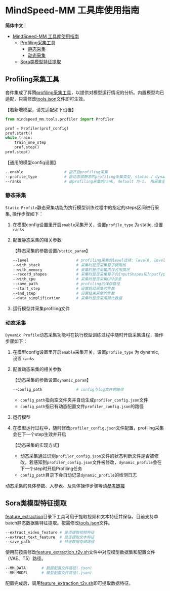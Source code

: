 # MindSpeed-MM 工具库使用指南

<p align="left">
        <b>简体中文</b> |
</p>

- [MindSpeed-MM 工具库使用指南](#mindspeed-mm-工具库使用指南)
  - [Profiling采集工具](#profiling采集工具)
    - [静态采集](#静态采集)
    - [动态采集](#动态采集)
  - [Sora类模型特征提取](#sora类模型特征提取)

## <a id="jump1"></a>Profiling采集工具

套件集成了昇腾[profiling采集工具](./profiler.py)，以提供对模型运行情况的分析。内置模型均已适配，只需修改[tools.json](./tools.json)文件即可生效。

【若新增模型，请先适配如下设置】

```python
from mindspeed_mm.tools.profiler import Profiler

prof = Profiler(prof_config)
prof.start()
while train:
    train_one_step
    prof.step()
prof.stop()
```

【通用的模型config设置】

```bash
--enable                  # 指开启profiling采集
--profile_type            # 指动态或静态的profiling采集类型, static / dynamic
--ranks                   # 指profiling采集的rank, default 为-1， 指采集全部rank
```

### 静态采集

`Static Profile`静态采集功能为执行模型训练过程中的指定的steps区间进行采集, 操作步骤如下：

1. 在模型config设置里开启`enable`采集开关，设置`profile_type` 为 static, 设置 `ranks`

2. 配置静态采集的相关参数

    【静态采集的参数设置/`static_param`】

    ```bash
    --level                     # profiling采集的level选择: level0, level1, level2
    --with_stack                # 采集时是否采集算子调用栈
    --with_memory               # 采集时是否采集内存占用情况
    --record_shapes             # 采集时是否采集算子的InputShapes和InputTypes
    --with_cpu                  # 采集时是否采集CPU信息
    --save_path                 # profiling的保存路径
    --start_step                # 设置启动采集的步数
    --end_step                  # 设置结束采集的步数
    --data_simplification       # 采集时是否采用简化数据
    ```

3. 运行模型并采集profiling文件

### 动态采集

`Dynamic Profile`动态采集功能可在执行模型训练过程中随时开启采集进程，操作步骤如下：

1. 在模型config设置里开启`enable`采集开关，设置`profile_type` 为 dynamic, 设置 `ranks`

2. 配置动态采集的相关参数

    【动态采集的参数设置`dynamic_param`】

    ```bash
    --config_path               # config与log文件的路径
    ```
  
    - `config_path`指向空文件夹并自动生成`profiler_config.json`文件
    - `config_path`指已有动态配置文件`profiler_config.json`的路径

3. 运行模型

4. 在模型运行过程中，随时修改`profiler_config.json`文件配置，profiling采集会在下一个step生效并开启

    【动态采集的实现方式】

    - 动态采集通过识别`profiler_config.json`文件的状态判断文件是否被修改，若感知到`profiler_config.json`文件被修改，`dynamic_profile`会在下一个step时开启Profiling任务
    - `config_path`目录下会自动记录`dynamic_profile`的维测日志

动态采集的具体参数、入参表、及具体操作步骤等请[参考链接](https://www.hiascend.com/document/detail/zh/CANNCommunityEdition/800alpha001/devaids/devtools/profiling/atlasprofiling_16_0033.html#ZH-CN_TOPIC_0000002046667974__section17272160135118)

## <a id="sorafeature"></a>Sora类模型特征提取
[feature_extraction](./feature_extraction)目录下工具可用于提取视频和文本特征并保存，目前支持单batch静态数据集特征提取。按需修改[tools.json](./tools.json)文件。

```bash
--extract_video_feature # 是否提取视频特征
--extract_text_feature  # 是否提取文本特征
--save_path             # 特征数据存储路径
```

使用前按需修改[feature_extraction_t2v.sh](./feature_extraction/feature_extraction_t2v.sh)文件中对应模型数据集和配置文件（VAE、T5）路径。

```bash
--MM_DATA       # 数据配置文件路径(.json)
--MM_MODEL      # 模型配置文件路径(.json)
```

配置完成后，调用[feature_extraction_t2v.sh](./feature_extraction/feature_extraction_t2v.sh)即可提取数据特征。
